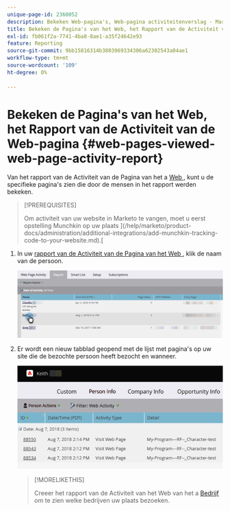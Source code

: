 ```yaml
---
unique-page-id: 2360052
description: Bekeken Web-pagina's, Web-pagina activiteitenverslag - Marketo Docs - Productdocumentatie
title: Bekeken de Pagina's van het Web, het Rapport van de Activiteit van de Web-pagina
exl-id: fb061f2a-7741-4ba8-8ae1-a35f24642e93
feature: Reporting
source-git-commit: 9bb15816314b3803969334306a62302543a04ae1
workflow-type: tm+mt
source-wordcount: '109'
ht-degree: 0%

---
```


# Bekeken de Pagina&#39;s van het Web, het Rapport van de Activiteit van de Web-pagina {#web-pages-viewed-web-page-activity-report}

Van het rapport van de Activiteit van de Pagina van het a [ Web ](/help/marketo/product-docs/reporting/basic-reporting/report-types/web-page-activity-report.md), kunt u de specifieke pagina&#39;s zien die door de mensen in het rapport werden bekeken.

>[!PREREQUISITES]
>
>Om activiteit van uw website in Marketo te vangen, moet u eerst opstelling Munchkin op uw plaats ](/help/marketo/product-docs/administration/additional-integrations/add-munchkin-tracking-code-to-your-website.md).[

1. In uw [ rapport van de Activiteit van de Pagina van het Web ](/help/marketo/product-docs/reporting/basic-reporting/report-types/web-page-activity-report.md), klik de naam van de persoon.

   ![](assets/web-pages-viewed-web-page-activity-report-1.png)

1. Er wordt een nieuw tabblad geopend met de lijst met pagina&#39;s op uw site die de bezochte persoon heeft bezocht en wanneer.

   ![](assets/web-pages-viewed-web-page-activity-report-2.png)

   >[!MORELIKETHIS]
   >
   >Creeer het rapport van de Activiteit van het Web van het a [ Bedrijf ](/help/marketo/product-docs/reporting/basic-reporting/report-types/company-web-activity-report.md) om te zien welke bedrijven uw plaats bezoeken.
